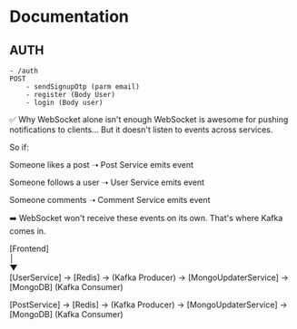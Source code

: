 # Documentation

## AUTH

    - /auth
    POST
        - sendSignupOtp (parm email)
        - register (Body User)
        - login (Body user)

✅ Why WebSocket alone isn't enough
WebSocket is awesome for pushing notifications to clients...
But it doesn't listen to events across services.

So if:

Someone likes a post ➝ Post Service emits event

Someone follows a user ➝ User Service emits event

Someone comments ➝ Comment Service emits event

➡️ WebSocket won't receive these events on its own.
That's where Kafka comes in.

[Frontend]  
 │  
 ▼  
[UserService] → [Redis] → (Kafka Producer) → [MongoUpdaterService] → [MongoDB] (Kafka Consumer)

[PostService] → [Redis] → (Kafka Producer) → [MongoUpdaterService] → [MongoDB] (Kafka Consumer)
